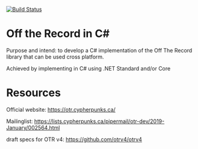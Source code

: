 [![Build Status](https://travis-ci.org/southernsun/otr.svg?branch=master)](https://travis-ci.org/southernsun/otr)

# Off the Record in C#

Purpose and intend: to develop a C# implementation of the Off The Record library that can be used cross platform.

Achieved by implementing in C# using .NET Standard and/or Core

# Resources

Official website: https://otr.cypherpunks.ca/

Mailinglist: https://lists.cypherpunks.ca/pipermail/otr-dev/2019-January/002564.html

draft specs for OTR v4: https://github.com/otrv4/otrv4

